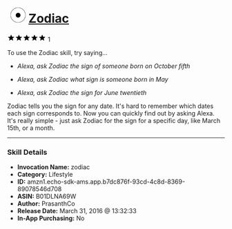 # &nbsp;<img src="skill_icon" alt="Zodiac icon" width="36"> [Zodiac](http://alexa.amazon.com/#skills/amzn1.echo-sdk-ams.app.b7dc876f-93cd-4c8d-8369-89078546d708)
![5 stars](../../images/ic_star_black_18dp_1x.png)![5 stars](../../images/ic_star_black_18dp_1x.png)![5 stars](../../images/ic_star_black_18dp_1x.png)![5 stars](../../images/ic_star_black_18dp_1x.png)![5 stars](../../images/ic_star_black_18dp_1x.png) 1

To use the Zodiac skill, try saying...

* *Alexa, ask Zodiac the sign of someone born on October fifth*

* *Alexa, ask Zodiac what sign is someone born in May*

* *Alexa, ask Zodiac the sign for June twentieth*

Zodiac tells you the sign for any date. It's hard to remember which dates each sign corresponds to. Now you can quickly find out by asking Alexa. It's really simple - just ask Zodiac for the sign for a specific day, like March 15th, or a month.

***

### Skill Details

* **Invocation Name:** zodiac
* **Category:** Lifestyle
* **ID:** amzn1.echo-sdk-ams.app.b7dc876f-93cd-4c8d-8369-89078546d708
* **ASIN:** B01DLNA69W
* **Author:** PrasanthCo
* **Release Date:** March 31, 2016 @ 13:32:33
* **In-App Purchasing:** No
